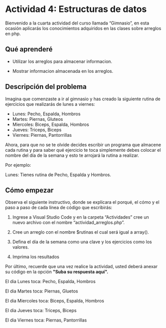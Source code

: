 # Actividad 4: Estructuras de datos

Bienvenido a la cuarta actividad del curso llamada “Gimnasio”, en esta ocasión aplicarás los conocimientos adquiridos en las clases sobre arreglos en php.

## Qué aprenderé

* Utilizar los arreglos para almacenar informacion.

* Mostrar informacion almacenada en los arreglos.

## Descripción del problema

Imagina que comenzaste a ir al gimnasio y has creado la siguiente rutina de ejercicios que realizarás de lunes a viernes:

* Lunes: Pecho, Espalda, Hombros
* Martes: Piernas, Gluteos
* Miercoles: Biceps, Espalda, Hombros
* Jueves: Triceps, Biceps
* Viernes: Piernas, Pantorrillas
 

Ahora, para que no se te olvide decides escribir un programa que almacene cada rutina y para saber qué ejercicio te toca simplemente debes colocar el nombre del día de la semana y esto te arrojará la rutina a realizar.

 

Por ejemplo:

 

Lunes: Tienes rutina de Pecho, Espalda y Hombros.

## Cómo empezar

Observa el siguiente instructivo, donde se explicara el porqué, el cómo y el paso a paso de cada línea de código que escribirás:

 

1. Ingrese a Visual Studio Code y en la carpeta “Actividades” cree un nuevo archivo con el nombre “actividad_arreglos.php”.

 

2. Cree un arreglo con el nombre $rutinas el cual será igual a array().

 

3. Defina el día de la semana como una clave y los ejercicios como los valores.

 

4. Imprima los resultados


 

Por último, recuerde que una vez realice la actividad, usted deberá anexar su código en la opción **"Suba su respuesta aquí".** 

El dia Lunes toca:  Pecho, Espalda, Hombros

El dia Martes toca:  Piernas, Gluetos 

El dia Miercoles toca:  Biceps, Espalda, Hombros 

El dia Jueves toca:  Triceps, Biceps 

El dia Viernes toca:  Piernas, Pantorrillas 